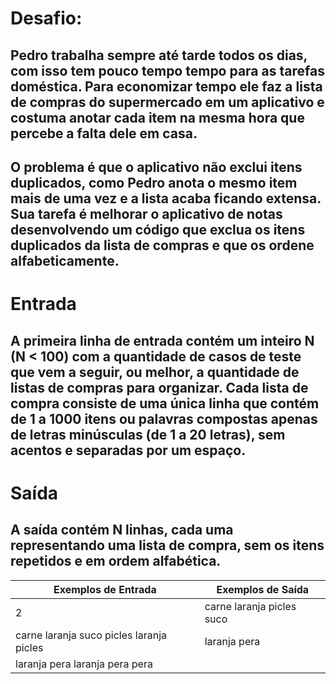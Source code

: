 # Desafio:
## Pedro trabalha sempre até tarde todos os dias, com isso tem pouco tempo tempo para as tarefas doméstica. Para economizar tempo ele faz a lista de compras do supermercado em um aplicativo e costuma anotar cada item na mesma hora que percebe a falta dele em casa.
## O problema é que o aplicativo não exclui itens duplicados, como Pedro anota o mesmo item mais de uma vez e a lista acaba ficando extensa. Sua tarefa é melhorar o aplicativo de notas desenvolvendo um código que exclua os itens duplicados da lista de compras e que os ordene alfabeticamente.

# Entrada
## A primeira linha de entrada contém um inteiro N (N < 100) com a quantidade de casos de teste que vem a seguir, ou melhor, a quantidade de listas de compras para organizar. Cada lista de compra consiste de uma única linha que contém de 1 a 1000 itens ou palavras compostas apenas de letras minúsculas (de 1 a 20 letras), sem acentos e separadas por um espaço.

# Saída
## A saída contém N linhas, cada uma representando uma lista de compra, sem os itens repetidos e em ordem alfabética.

|Exemplos de Entrada                        | Exemplos de Saída         |
|-------------------------------------------|-------------------------- |
|2                                          | carne laranja picles suco |
|carne laranja suco picles laranja picles   | laranja pera              |
|laranja pera laranja pera pera             |                           |
 
